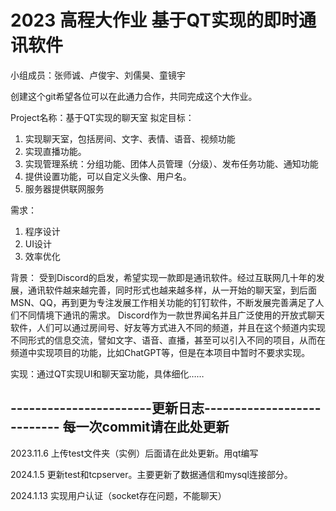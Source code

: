 # 2023 高程大作业 基于QT实现的即时通讯软件 

小组成员：张师诚、卢俊宇、刘儒昊、童镜宇

创建这个git希望各位可以在此通力合作，共同完成这个大作业。



Project名称：基于QT实现的聊天室
拟定目标：
1.	实现聊天室，包括房间、文字、表情、语音、视频功能
2.	实现直播功能。
3.	实现管理系统：分组功能、团体人员管理（分级）、发布任务功能、通知功能
4.	提供设置功能，可以自定义头像、用户名。
5.	服务器提供联网服务

需求：
1.	程序设计
2.	UI设计
3.	效率优化

背景：
	受到Discord的启发，希望实现一款即是通讯软件。经过互联网几十年的发展，通讯软件越来越完善，同时形式也越来越多样，从一开始的聊天室，到后面MSN、QQ，再到更为专注发展工作相关功能的钉钉软件，不断发展完善满足了人们不同情境下通讯的需求。
	Discord作为一款世界闻名并且广泛使用的开放式聊天软件，人们可以通过房间号、好友等方式进入不同的频道，并且在这个频道内实现不同形式的信息交流，譬如文字、语音、直播，甚至可以引入不同的项目，从而在频道中实现项目的功能，比如ChatGPT等，但是在本项目中暂时不要求实现。
	
实现：通过QT实现UI和聊天室功能，具体细化……


-----------------------更新日志---------------------------
每一次commit请在此处更新
---------------------------------------------------------

2023.11.6 上传test文件夹（实例）后面请在此处更新。用qt编写

2024.1.5 更新test和tcpserver。主要更新了数据通信和mysql连接部分。

2024.1.13 实现用户认证（socket存在问题，不能聊天）
